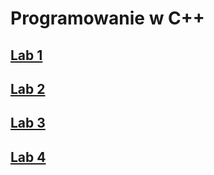 # Programowanie w C++

## [Lab 1](https://github.com/MichalKrogulecki/WSB/tree/master/Programowanie%20w%20C%2B%2B/Lab1)
## [Lab 2](https://github.com/MichalKrogulecki/WSB/tree/master/Programowanie%20w%20C%2B%2B/Lab2)
## [Lab 3](https://github.com/MichalKrogulecki/WSB/tree/master/Programowanie%20w%20C++/Lab3)
## [Lab 4](https://github.com/MichalKrogulecki/WSB/tree/master/Programowanie%20w%20C%2B%2B/Lab4)
